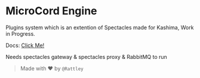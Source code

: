 # MicroCord Engine

Plugins system which is an extention of Spectacles made for Kashima, Work in Progress.

Docs: [Click Me!](https://bitbucket.org/kashimabot/spectaclespluginsys/src/main/docs/README.md)

Needs spectacles gateway & spectacles proxy & RabbitMQ to run

> Made with ❤️ by `@Rattley`